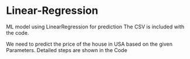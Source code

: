 # Linear-Regression
ML model using LinearRegression for prediction
The CSV is included with the code.

We need to predict the price of the house in USA based on the given Parameters.
Detailed steps are shown in the Code
